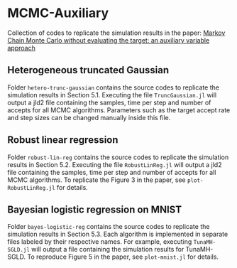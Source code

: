# MCMC-Auxiliary
Collection of codes to replicate the simulation results in the paper: [Markov Chain Monte Carlo without evaluating the target: an auxiliary variable approach](https://arxiv.org/abs/2406.05242)

## Heterogeneous truncated Gaussian
Folder `hetero-trunc-gaussian` contains the source codes to replicate the simulation results in Section 5.1. Executing the file `TruncGaussian.jl` will output a jld2 file containing the samples, time per step and number of accepts for all MCMC algorithms. Parameters such as the target accept rate and step sizes can be changed manually inside this file.

## Robust linear regression
Folder `robust-lin-reg` contains the source codes to replicate the simulation results in Section 5.2. Executing the file `RobustLinReg.jl` will output a jld2 file containing the samples, time per step and number of accepts for all MCMC algorithms. To replicate the Figure 3 in the paper, see `plot-RobustLinReg.jl` for details.

## Bayesian logistic regression on MNIST
Folder `bayes-logistic-reg` contains the source codes to replicate the simulation results in Section 5.3. Each algorithm is implemented in separate files labeled by their respective names. For example, executing `TunaMH-SGLD.jl` will output a file containing the simulation results for TunaMH-SGLD. To reproduce Figure 5 in the paper, see `plot-mnist.jl` for details.
